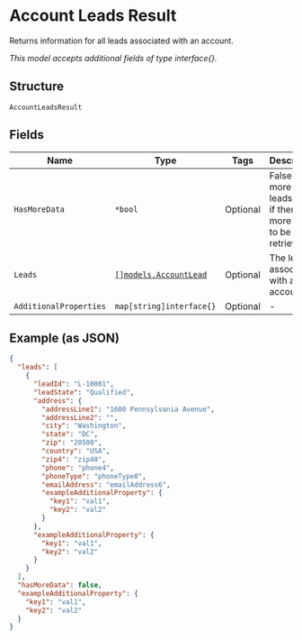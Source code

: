 
# Account Leads Result

Returns information for all leads associated with an account.

*This model accepts additional fields of type interface{}.*

## Structure

`AccountLeadsResult`

## Fields

| Name | Type | Tags | Description |
|  --- | --- | --- | --- |
| `HasMoreData` | `*bool` | Optional | False if no more leads.True if there is more data to be retrieved. |
| `Leads` | [`[]models.AccountLead`](../../doc/models/account-lead.md) | Optional | The leads associated with an account. |
| `AdditionalProperties` | `map[string]interface{}` | Optional | - |

## Example (as JSON)

```json
{
  "leads": [
    {
      "leadId": "L-10001",
      "leadState": "Qualified",
      "address": {
        "addressLine1": "1600 Pennsylvania Avenue",
        "addressLine2": "",
        "city": "Washington",
        "state": "DC",
        "zip": "20500",
        "country": "USA",
        "zip4": "zip40",
        "phone": "phone4",
        "phoneType": "phoneType0",
        "emailAddress": "emailAddress6",
        "exampleAdditionalProperty": {
          "key1": "val1",
          "key2": "val2"
        }
      },
      "exampleAdditionalProperty": {
        "key1": "val1",
        "key2": "val2"
      }
    }
  ],
  "hasMoreData": false,
  "exampleAdditionalProperty": {
    "key1": "val1",
    "key2": "val2"
  }
}
```

